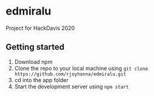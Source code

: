 # edmiralu
Project for HackDavis 2020

## Getting started

1. Download npm
2. Clone the repo to your local machine using ```git clone https://github.com/rjoyhanna/edmiralu.git```
3. cd into the app folder
4. Start the development server using ```npm start```

